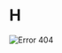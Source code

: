 # H
![Error 404](https://user-images.githubusercontent.com/80864001/117969734-6d221e80-b345-11eb-9d0e-dfe7e8f7d985.jpg)
